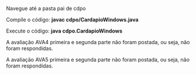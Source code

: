 Navegue até a pasta pai de cdpo

Compile o código:
**javac cdpo/CardapioWindows.java**

Execute o código:
**java cdpo.CardapioWindows**


A avaliação AVA4 primeira e segunda parte não foram postada, ou seja, não foram respondidas.

A avaliação AVA5 primeira e segunda parte não foram postada, ou seja, não foram respondidas.
